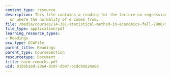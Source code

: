 ```yaml
---
content_type: resource
description: This file contains a reading for the lecture on regression in large samples
  on where the normality of e comes from.
file: /media/courses/14-381-statistical-method-in-economics-fall-2006/91b8b1ed28e48c97db47bcdcb8824a60_norm_remarks.pdf
file_type: application/pdf
learning_resource_types:
- Readings
ocw_type: OCWFile
parent_title: Readings
parent_type: CourseSection
resourcetype: Document
title: norm_remarks.pdf
uid: 91b8b1ed-28e4-8c97-db47-bcdcb8824a60
---
```


